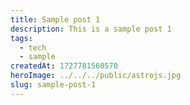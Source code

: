 ```yaml
---
title: Sample post 1
description: This is a sample post 1
tags:
  - tech
  - sample
createdAt: 1727781560570
heroImage: ../../../public/astrojs.jpg 
slug: sample-post-1
---
```

